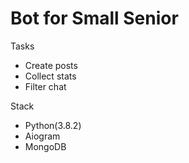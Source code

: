 # Bot for Small Senior
Tasks
- Create posts
- Collect stats
- Filter chat

Stack
- Python(3.8.2)
- Aiogram
- MongoDB